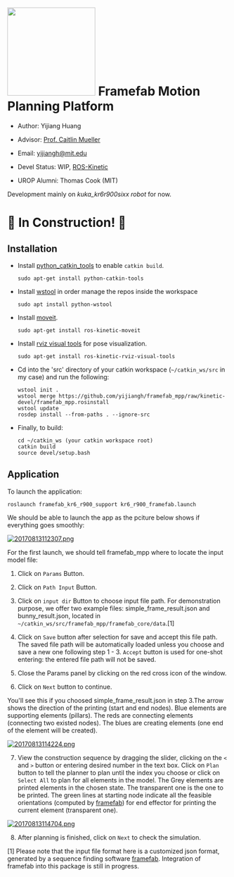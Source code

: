 
[<img src="http://digitalstructures.mit.edu/theme/digistruct/images/digital-structures-logo-gray.svg" width="200">](http://digitalstructures.mit.edu/) Framefab Motion Planning Platform
===

- Author: 	Yijiang Huang
- Advisor:	[Prof. Caitlin Mueller](http://www.caitlinmueller.com/)
- Email: 	<yijiangh@mit.edu>
- Devel Status:	WIP, [ROS-Kinetic](http://wiki.ros.org/kinetic/Installation)

- UROP Alumni: Thomas Cook (MIT)

Development mainly on *kuka_kr6r900sixx robot* for now.

# :construction: In Construction! :construction:

## Installation
- Install [python_catkin_tools](http://catkin-tools.readthedocs.io/en/latest/index.html) to enable ```catkin build```.
  ```
  sudo apt-get install python-catkin-tools
  ```

- Install [wstool](http://wiki.ros.org/wstool) in order manage the repos inside the workspace
  ```
  sudo apt install python-wstool
  ```

- Install [moveit](http://moveit.ros.org/install/).
  ```
  sudo apt-get install ros-kinetic-moveit
  ```

- Install [rviz visual tools](https://github.com/davetcoleman/rviz_visual_tools) for pose visualization.
  ```
  sudo apt-get install ros-kinetic-rviz-visual-tools
  ```

- Cd into the 'src' directory of your catkin workspace (```~/catkin_ws/src``` in my case) and run the following:
  ```
  wstool init . 
  wstool merge https://github.com/yijiangh/framefab_mpp/raw/kinetic-devel/framefab_mpp.rosinstall
  wstool update
  rosdep install --from-paths . --ignore-src
  ```

- Finally, to build:
  ```
  cd ~/catkin_ws (your catkin workspace root)
  catkin build
  source devel/setup.bash
  ```

## Application

To launch the application:
```
roslaunch framefab_kr6_r900_support kr6_r900_framefab.launch
```
We should be able to launch the app as the pciture below shows if everything goes smoothly:

[![20170813112307.png](https://s30.postimg.org/cdrtiyk2p/20170813112307.png)](https://postimg.org/image/5ajy3cen1/)

For the first launch, we should tell framefab_mpp where to locate the input model file:

1. Click on ```Params``` Button.

2. Click on ```Path Input``` Button.

3. Click on ```input dir``` Button to choose input file path. For demonstration purpose, we offer two example files:
simple_frame_result.json and bunny_result.json, located in ```~/catkin_ws/src/framefab_mpp/framefab_core/data```.[1]

4. Click on ```Save``` button after selection for save and accept this file path. The saved file path will be automatically loaded unless you choose and save a new one following step 1 - 3. ```Accept``` button is used for one-shot entering: the entered file path will not be saved.

5. Close the Params panel by clicking on the red cross icon of the window.

6. Click on ```Next``` button to continue.

You'll see this if you choosed simple_frame_result.json in step 3.The arrow shows the direction of the printing (start and end nodes). Blue elements are supporting elements (pillars). The reds are connecting elements (connecting two existed nodes). The blues are creating elements (one end of the element will be created).

[![20170813114224.png](https://s28.postimg.org/6aip3rujh/20170813114224.png)](https://postimg.org/image/x8cm5if6h/)

7. View the construction sequence by dragging the slider, clicking on the ```<``` and ```>``` button or entering desired number in the text box. Click on ```Plan``` button to tell the planner to plan until the index you choose or click on ```Select All``` to plan for all elements in the model. The Grey elements are printed elements in the chosen state. The transparent one is the one to be printed. The green lines at starting node indicate all the feasible orientations (computed by [framefab](https://github.com/yijiangh/FrameFab)) for end effector for printing the current element (transparent one).

[![20170813114704.png](https://s21.postimg.org/eaqh3tl1j/20170813114704.png)](https://postimg.org/image/rew1gid37/)

8. After planning is finished, click on ```Next``` to check the simulation.

[1] Please note that the input file format here is a customized json format, generated by a sequence finding software [framefab](https://github.com/yijiangh/FrameFab). Integration of framefab into this package is still in progress.

